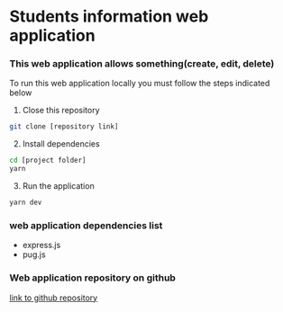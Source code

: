 # Students information web application

### This web application allows something(create, edit, delete)

To run this web application locally you must follow the steps indicated below

1. Close this repository

```bash
git clone [repository link]
```

2. Install dependencies

```bash
cd [project folder]
yarn
```

3. Run the application

```bash
yarn dev
```

### web application dependencies list

- express.js
- pug.js

### Web application repository on github

[link to github repository](https://github.com/ilyosbek9531/00014666.git)
